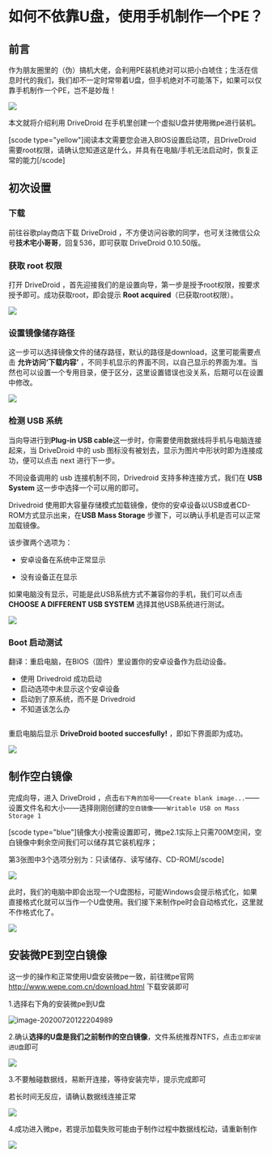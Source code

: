 # 如何不依靠U盘，使用手机制作一个PE？

## 前言

作为朋友圈里的（伪）搞机大佬，会利用PE装机绝对可以把小白唬住；生活在信息时代的我们，我们却不一定时常带着U盘，但手机绝对不可能落下，如果可以仅靠手机制作一个PE，岂不是妙哉！

![](https://cdn.jsdelivr.net/gh/youzhiran/ImgData/2020.6/536/2.jpg)

本文就将介绍利用 DriveDroid 在手机里创建一个虚拟U盘并使用微pe进行装机。

[scode type="yellow"]阅读本文需要您会进入BIOS设置启动项，且DriveDroid 需要root权限，请确认您知道这是什么，并具有在电脑/手机无法启动时，恢复正常的能力[/scode]



## 初次设置

### 下载

前往谷歌play商店下载 DriveDroid ，不方便访问谷歌的同学，也可关注微信公众号**技术宅小哥哥**，回复536，即可获取 DriveDroid 0.10.50版。

### 获取 root 权限

打开 DriveDroid ，首先迎接我们的是设置向导，第一步是授予root权限，按要求授予即可。成功获取root，即会提示 **Root acquired**（已获取root权限）。

![](https://cdn.jsdelivr.net/gh/youzhiran/ImgData/2020.6/536/111.png)



###  设置镜像储存路径

这一步可以选择镜像文件的储存路径，默认的路径是download，这里可能需要点击 **允许访问‘下载内容’** ，不同手机显示的界面不同，以自己显示的界面为准。当然也可以设置一个专用目录，便于区分，这里设置错误也没关系，后期可以在设置中修改。

![](https://cdn.jsdelivr.net/gh/youzhiran/ImgData/2020.6/536/222.png)



### 检测 USB 系统

当向导进行到**Plug-in USB cable**这一步时，你需要使用数据线将手机与电脑连接起来，当 DriveDroid 中的 usb 图标没有被划去，显示为图片中形状时即为连接成功，便可以点击 next 进行下一步。

不同设备调用的 usb 连接机制不同，Drivedroid 支持多种连接方式，我们在 **USB System** 这一步中选择一个可以用的即可。

Drivedroid 使用即大容量存储模式加载镜像，使你的安卓设备以USB或者CD-ROM方式显示出来，在**USB Mass Storage** 步骤下，可以确认手机是否可以正常加载镜像。

该步骤两个选项为：

- 安卓设备在系统中正常显示

- 没有设备正在显示

如果电脑没有显示，可能是此USB系统方式不兼容你的手机，我们可以点击 **CHOOSE A DIFFERENT USB SYSTEM** 选择其他USB系统进行测试。

![](https://cdn.jsdelivr.net/gh/youzhiran/ImgData/2020.6/536/1595213409663.png)



### Boot 启动测试

翻译：重启电脑，在BIOS（固件）里设置你的安卓设备作为启动设备。

- 使用 Drivedroid 成功启动
- 启动选项中未显示这个安卓设备
- 启动到了原系统，而不是 Drivedroid
- 不知道该怎么办

<img src="https://cdn.jsdelivr.net/gh/youzhiran/ImgData/2020.6/536/image-20200720112434989.png" alt="" style="zoom: 30%;" />

重启电脑后显示 **DriveDroid booted succesfully!** ，即如下界面即为成功。

![](https://cdn.jsdelivr.net/gh/youzhiran/ImgData/2020.6/536/image-20200720093643649.png)



## 制作空白镜像

完成向导，进入 DriveDroid ，点击`右下角的加号`——`Create blank image...`——设置文件名和大小——选择刚刚创建的`空白镜像`——`Writable USB on Mass Storage 1`

[scode type="blue"]镜像大小按需设置即可，微pe2.1实际上只需700M空间，空白镜像中剩余空间我们可以储存其它装机程序；

第3张图中3个选项分别为：只读储存、读写储存、CD-ROM[/scode]

![](https://cdn.jsdelivr.net/gh/youzhiran/ImgData/2020.6/536/0.png)



此时，我们的电脑中即会出现一个U盘图标，可能Windows会提示格式化，如果直接格式化就可以当作一个U盘使用。我们接下来制作pe时会自动格式化，这里就不作格式化了。

![](https://cdn.jsdelivr.net/gh/youzhiran/ImgData/2020.6/536/image-20200720120805762.png)



## 安装微PE到空白镜像

这一步的操作和正常使用U盘安装微pe一致，前往微pe官网 http://www.wepe.com.cn/download.html 下载安装即可

1.选择右下角的安装微pe到U盘

![image-20200720122204989](https://cdn.jsdelivr.net/gh/youzhiran/ImgData/2020.6/536/image-20200720122204989.png)



2.确认**选择的U盘是我们之前制作的空白镜像**，文件系统推荐NTFS，点击`立即安装进U盘`即可

![](https://cdn.jsdelivr.net/gh/youzhiran/ImgData/2020.6/536/image-20200720123412285.png)



3.不要触碰数据线，易断开连接，等待安装完毕，提示完成即可

若长时间无反应，请确认数据线连接正常

![](https://cdn.jsdelivr.net/gh/youzhiran/ImgData/2020.6/536/image-20200720122946443.png)



4.成功进入微pe，若提示加载失败可能由于制作过程中数据线松动，请重新制作

![](https://cdn.jsdelivr.net/gh/youzhiran/ImgData/2020.6/536/image-20200720131017358.png)